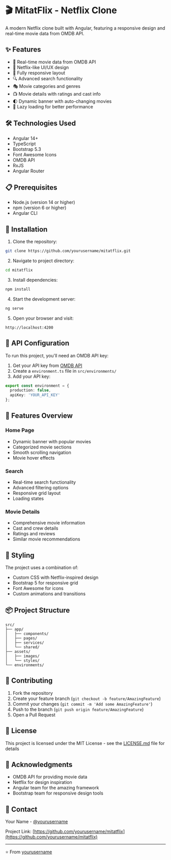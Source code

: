 # 🎬 MitatFlix - Netflix Clone

A modern Netflix clone built with Angular, featuring a responsive design and real-time movie data from OMDB API.

## ✨ Features

- 🎯 Real-time movie data from OMDB API
- 🎨 Netflix-like UI/UX design
- 📱 Fully responsive layout
- 🔍 Advanced search functionality
- 🎭 Movie categories and genres
- 📺 Movie details with ratings and cast info
- 🌓 Dynamic banner with auto-changing movies
- 🚀 Lazy loading for better performance

## 🛠️ Technologies Used

- Angular 14+
- TypeScript
- Bootstrap 5.3
- Font Awesome Icons
- OMDB API
- RxJS
- Angular Router

## 📋 Prerequisites

- Node.js (version 14 or higher)
- npm (version 6 or higher)
- Angular CLI

## 🚀 Installation

1. Clone the repository:
```bash
git clone https://github.com/yourusername/mitatflix.git
```

2. Navigate to project directory:
```bash
cd mitatflix
```

3. Install dependencies:
```bash
npm install
```

4. Start the development server:
```bash
ng serve
```

5. Open your browser and visit:
```
http://localhost:4200
```

## 🔑 API Configuration

To run this project, you'll need an OMDB API key:

1. Get your API key from [OMDB API](http://www.omdbapi.com/)
2. Create a `environment.ts` file in `src/environments/`
3. Add your API key:
```typescript
export const environment = {
  production: false,
  apiKey: 'YOUR_API_KEY'
};
```

## 📱 Features Overview

### Home Page
- Dynamic banner with popular movies
- Categorized movie sections
- Smooth scrolling navigation
- Movie hover effects

### Search
- Real-time search functionality
- Advanced filtering options
- Responsive grid layout
- Loading states

### Movie Details
- Comprehensive movie information
- Cast and crew details
- Ratings and reviews
- Similar movie recommendations

## 🎨 Styling

The project uses a combination of:
- Custom CSS with Netflix-inspired design
- Bootstrap 5 for responsive grid
- Font Awesome for icons
- Custom animations and transitions

## 📦 Project Structure

```
src/
├── app/
│   ├── components/
│   ├── pages/
│   ├── services/
│   └── shared/
├── assets/
│   ├── images/
│   └── styles/
└── environments/
```

## 🤝 Contributing

1. Fork the repository
2. Create your feature branch (`git checkout -b feature/AmazingFeature`)
3. Commit your changes (`git commit -m 'Add some AmazingFeature'`)
4. Push to the branch (`git push origin feature/AmazingFeature`)
5. Open a Pull Request

## 📝 License

This project is licensed under the MIT License - see the [LICENSE.md](LICENSE.md) file for details

## 👏 Acknowledgments

- OMDB API for providing movie data
- Netflix for design inspiration
- Angular team for the amazing framework
- Bootstrap team for responsive design tools

## 📧 Contact

Your Name - [@yourusername](https://twitter.com/yourusername)

Project Link: [https://github.com/yourusername/mitatflix](https://github.com/yourusername/mitatflix)

---
⭐️ From [yourusername](https://github.com/yourusername)


